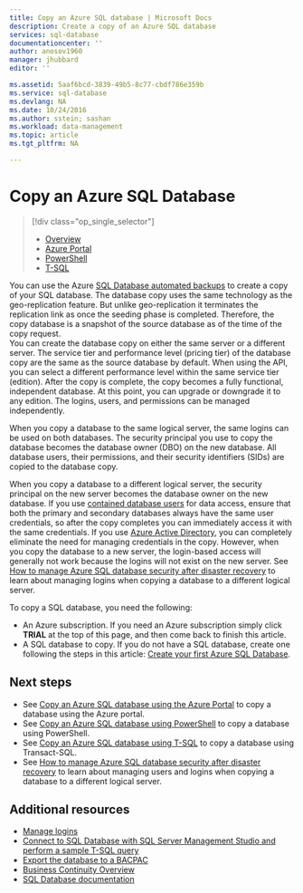 ```yaml
---
title: Copy an Azure SQL database | Microsoft Docs
description: Create a copy of an Azure SQL database
services: sql-database
documentationcenter: ''
author: anosov1960
manager: jhubbard
editor: ''

ms.assetid: 5aaf6bcd-3839-49b5-8c77-cbdf786e359b
ms.service: sql-database
ms.devlang: NA
ms.date: 10/24/2016
ms.author: sstein; sashan
ms.workload: data-management
ms.topic: article
ms.tgt_pltfrm: NA

---
```

# Copy an Azure SQL Database

> [!div class="op_single_selector"]
>- [Overview](./sql-database-copy.md)
>- [Azure Portal](./sql-database-copy.md)
>- [PowerShell](./sql-database-copy-powershell.md)
>- [T-SQL](./sql-database-copy-transact-sql.md)

You can use the Azure [SQL Database automated backups](./sql-database-automated-backups.md) to create a copy of your SQL database. The database copy uses the same technology as the geo-replication feature. But unlike geo-replication it terminates the replication link as once the seeding phase is completed. Therefore, the copy database is a snapshot of the source database as of the time of the copy request.  
You can create the database copy on either the same server or a different server. The service tier and performance level (pricing tier) of the database copy are the same as the source database by default. When using the API, you can select a different performance level within the same service tier (edition). After the copy is complete, the copy becomes a fully functional, independent database. At this point, you can upgrade or downgrade it to any edition. The logins, users, and permissions can be managed independently.  

When you copy a database to the same logical server, the same logins can be used on both databases. The security principal you use to copy the database becomes the database owner (DBO) on the new database. All database users, their permissions, and their security identifiers (SIDs) are copied to the database copy.  

When you copy a database to a different logical server, the security principal on the new server becomes the database owner on the new database. If you use [contained database users](./sql-database-manage-logins.md) for data access, ensure that both the primary and secondary databases always have the same user credentials, so after the copy completes you can immediately access it with the same credentials. If you use [Azure Active Directory](../active-directory/active-directory-whatis.md), you can completely eliminate the need for managing credentials in the copy. However, when you copy the database to a new server, the login-based access will generally not work because the logins will not exist on the new server. See [How to manage Azure SQL database security after disaster recovery](./sql-database-geo-replication-security-config.md) to learn about managing logins when copying a database to a different logical server. 

To copy a SQL database, you need the following:

- An Azure subscription. If you need an Azure subscription simply click **TRIAL** at the top of this page, and then come back to finish this article.
- A SQL database to copy. If you do not have a SQL database, create one following the steps in this article: [Create your first Azure SQL Database](./sql-database-get-started.md).

## Next steps
- See [Copy an Azure SQL database using the Azure Portal](./sql-database-copy-portal.md) to copy a database using the Azure portal.
- See [Copy an Azure SQL database using PowerShell](./sql-database-copy-powershell.md) to copy a database using PowerShell.
- See [Copy an Azure SQL database using T-SQL](./sql-database-copy-transact-sql.md) to copy a database using Transact-SQL.
- See [How to manage Azure SQL database security after disaster recovery](./sql-database-geo-replication-security-config.md) to learn about managing users and logins when copying a database to a different logical server.

## Additional resources

- [Manage logins](./sql-database-manage-logins.md)
- [Connect to SQL Database with SQL Server Management Studio and perform a sample T-SQL query](./sql-database-connect-query-ssms.md)
- [Export the database to a BACPAC](./sql-database-export.md)
- [Business Continuity Overview](./sql-database-business-continuity.md)
- [SQL Database documentation](./index.md)